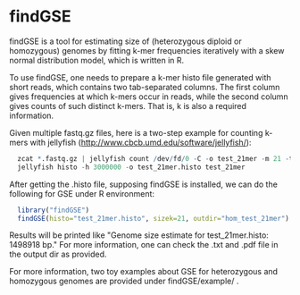# findGSE
findGSE is a tool for estimating size of (heterozygous diploid or homozygous) genomes by fitting k-mer frequencies iteratively with a skew normal distribution model, which is written in R.

To use findGSE, one needs to prepare a k-mer histo file generated with short reads, which contains two tab-separated columns. The first column gives frequencies at which k-mers occur in reads, while the second column gives counts of such distinct k-mers. That is, k is also a required information.

Given multiple fastq.gz files, here is a two-step example for counting k-mers with jellyfish (http://www.cbcb.umd.edu/software/jellyfish/):

```R
  zcat *.fastq.gz | jellyfish count /dev/fd/0 -C -o test_21mer -m 21 -t 1 -s 5G
  jellyfish histo -h 3000000 -o test_21mer.histo test_21mer
```

After getting the .histo file, supposing findGSE is installed, we can do the following for GSE under R environment:

```R
  library("findGSE")
  findGSE(histo="test_21mer.histo", sizek=21, outdir="hom_test_21mer")
```

Results will be printed like "Genome size estimate for test_21mer.histo: 1498918 bp." For more information, one can check the .txt and .pdf file in the output dir as provided.

For more information, two toy examples about GSE for heterozygous and homozygous genomes are provided under findGSE/example/  .
